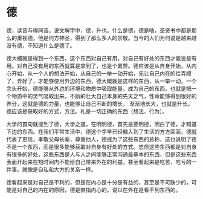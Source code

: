 # 德

德，读音与得同音。说文解字中，德，升也。什么是德，德是啥，圣贤书中都是那么的重视德。他是何方神圣，得到了那么多人的崇敬。当今的人们为何说是越来越没有德，不知道什么是德了。

德大概就是得到一个东西，这个东西对自己有用，对自己有好处的东西才能说是有用。对自己没有用的东西就算是拿到了，也是个累赘。德应该是从自身开始，从内心开始，从一个人的想法开始，从自己的一举一动开始，先让自己内在的给弄顺了，弄好了，才能够使用外边的东西，德大概就是这样的东西，从一举一动，一个念头开始，德能够从外边的环境和物质中吸取能量，成为自己的东西，也就是把一个物质中的灵气吸取出来，不断的壮大自己本身的先天之气，性命能够得到很好的养分，这就是德的力量，也能够让自己不断的增长， 渐渐地长大，也就是升长。德应该是获取好的方式，方法。礼是一切正确的东西（想法、行为）。

大学的首句就提到了德，大学之道，在明明德，首先是要明德，明白了德，才知道下边的东西。在我们平常生活中，德这个字早已经融入到了生活的方方面面，德就代表了忠信，孝敬父母长辈，尊重他人，德成为了这些东西的总称，这也说明了德不是一个东西，而是很多能够获取对自身有好处的方式。忠信这些东西都是对自身有很多的好处，这些东西是人与人之间能够正常沟通最基本的东西，但是这些东西表面开起来在短时间内不能给自己带来外在的利益，甚至看起来是吃苦、吃亏的一件事。就像是自私和大方的关系一样。

德看起来是对自己是不利的，但是在内心是十分是有益的，甚至是不可缺少的，可能是对自己的内在的原因，德是直指内心的。说以在外在是看不到东西的。


